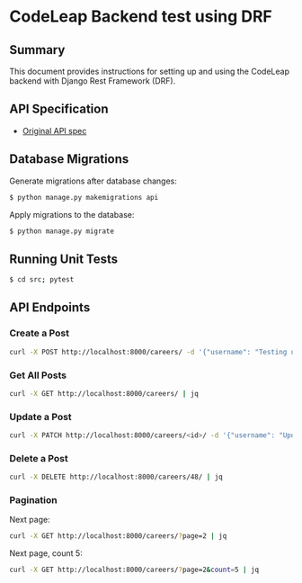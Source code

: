 # CodeLeap Backend test using DRF

## Summary
This document provides instructions for setting up and using the CodeLeap backend with Django Rest Framework (DRF).

## API Specification
- [Original API spec](https://dev.codeleap.co.uk/careers/)

## Database Migrations
Generate migrations after database changes:
```bash
$ python manage.py makemigrations api
```

Apply migrations to the database:
```bash
$ python manage.py migrate
```

## Running Unit Tests
```bash
$ cd src; pytest
```

## API Endpoints

### Create a Post
```bash
curl -X POST http://localhost:8000/careers/ -d '{"username": "Testing user", "title": "Testing Title", "content": "Lorem ipsum dolor sit amet, consectetur adipiscing elit. Nullam nec purus nec nunc ultricies ultricies. Nullam nec purus nec nunc ultricies ultricies. Nullam nec purus nec nunc ultricies ultricies. Nullam nec purus nec nunc ultricies ultricies. Nullam nec purus nec nunc"}' -H "Content-Type: application/json" | jq
```

### Get All Posts
```bash
curl -X GET http://localhost:8000/careers/ | jq
```

### Update a Post
```bash
curl -X PATCH http://localhost:8000/careers/<id>/ -d '{"username": "Updated user.", "title": "Updated title.", "content": "Updated content."}' -H "Content-Type: application/json" | jq
```

### Delete a Post
```bash
curl -X DELETE http://localhost:8000/careers/48/ | jq
```

### Pagination
Next page:
```bash
curl -X GET http://localhost:8000/careers/?page=2 | jq
```

Next page, count 5:
```bash
curl -X GET http://localhost:8000/careers/?page=2&count=5 | jq
```